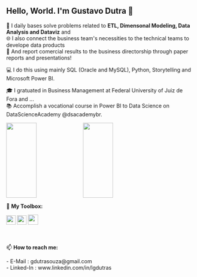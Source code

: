 ## Hello, World. I'm Gustavo Dutra 👋
🔧 I daily bases solve problems related to <b>ETL, Dimensonal Modeling, Data Analysis and Dataviz</b> and<br>
🌐 I also connect the business team's necessities to the technical teams to develope data products </br>
📣 And report comercial results to the business directorship through paper reports and presentations!

💻 I do this using mainly SQL (Oracle and MySQL), Python, Storytelling and Microsoft Power BI.

🎓 I gratuated in Business Management at Federal University of Juiz de Fora and ...</br>
📚 Accomplish a vocational course in Power BI to Data Science on DataScienceAcademy @dsacademybr.

<head>
    <link rel="stylesheet" href="https://cdn.jsdelivr.net/gh/devicons/devicon@v2.15.1/devicon.min.css">
</head>
<body>
    <div display='inline-block' margin-bottom = '0'>
        <img height='200em' align='left' width = '40%' margin-bottom = 0px src='https://github-readme-stats.vercel.app/api?username=lgdutras&theme=graywhite&show_icons=true'></img>
        <img height='200em' width = '40%' margin-top = 0px src='https://github-readme-stats.vercel.app/api/top-langs/?username=lgdutras&theme=graywhite&show_icons=true'><br>
    </div>    
    <div display='inline-block' margin-top = '0'>    
    <p> 🧰 <b>My Toolbox:</b> </p>
        <img id='PythonICO' witdh = '10%' height = '25em' display='inline' src="https://img.shields.io/badge/Python-14354C?style=for-the-badge&logo=python&logoColor=white"/>
        <img id='oracleICO' witdh = '10%' height = '25em' display='inline' src="https://img.shields.io/badge/Oracle-F80000?style=for-the-badge&logo=Oracle&logoColor=white"/>
        <img id='MySQLICO' witdh = '50%' height = '27em' display='inline' src="https://img.shields.io/badge/MySQL-005C84?style=for-the-badge&logo=mysql&logoColor=white">
    </div>
    <div display='inline-block' margin-top = '0'></br></br>
    <p> 📫 <b>How to reach me:</b> </p>
    - E-Mail : gdutrasouza@gmail.com </br>
    - Linked-In : www.linkedin.com/in/lgdutras
    </div>
</body>
<!--
*lgdutras/lgdutras* is a ✨ special ✨ repository because its `README.md` (this file) appears on your GitHub profile.

Here are some ideas to get you started:
- 🌱 I’m currently learning Python and Git
- 👯 I’m looking to collaborate on ...
- 🤔 I’m looking for help with ...
- 💬 Ask me about Data Storytelling, Dataviz and ELT
- 📫 How to reach me: <a href='https://www.linkedin.com/in/lgdutras/'>LinkedIn</a>
-->
